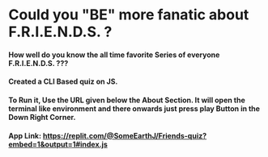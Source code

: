 # Could you "BE" more fanatic about F.R.I.E.N.D.S. ?

#### How well do you know the all time favorite Series of everyone F.R.I.E.N.D.S. ???

#### Created a CLI Based quiz on JS.

#### To Run it, Use the URL given below the About Section. It will open the terminal like environment and there onwards just press play Button in the Down Right Corner.

#### App Link: https://replit.com/@SomeEarthJ/Friends-quiz?embed=1&output=1#index.js

